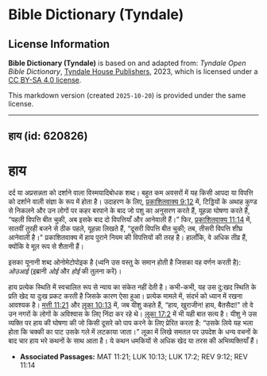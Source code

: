 # Bible Dictionary (Tyndale)

## License Information

**Bible Dictionary (Tyndale)** is based on and adapted from: _Tyndale Open Bible Dictionary_, [Tyndale House Publishers](https://tyndaleopenresources.com/), 2023, which is licensed under a [CC BY-SA 4.0 license](https://creativecommons.org/licenses/by-sa/4.0/legalcode.en).

This markdown version (created `2025-10-20`) is provided under the same license.



--------------------------------

## हाय (id: 620826)

हाय
===

दर्द या अप्रसन्नता को दर्शाने वाला विस्मयादिबोधक शब्द। बहुत कम अवसरों में यह किसी आपदा या विपत्ति को दर्शाने वाली संज्ञा के रूप में होता है। उदाहरण के लिए, [प्रकाशितवाक्य 9:12](https://ref.ly/Rev9:12) में, टिड्डियों के अथाह कुण्ड से निकलने और उन लोगों पर कहर बरपाने के बाद जो पशु का अनुसरण करते हैं, यूहन्ना घोषणा करते हैं, “पहली विपत्ति बीत चुकी, अब इसके बाद दो विपत्तियाँ और आनेवाली हैं।” फिर, [प्रकाशितवाक्य 11:14](https://ref.ly/Rev11:14) में, सातवीं तुरही बजने से ठीक पहले, यूहन्ना लिखते हैं, “दूसरी विपत्ति बीत चुकी; तब, तीसरी विपत्ति शीघ्र आनेवाली है।" प्रकाशितवाक्य में हाय पुराने नियम की विपत्तियों की तरह है। हालाँकि, वे अधिक तीव्र हैं, क्योंकि वे मूल रूप से शैतानी हैं।

इसका यूनानी शब्द ओनोमेटोपोइक है (ध्वनि उस वस्तु के समान होती है जिसका वह वर्णन करती है): *ओउआई* (इब्रानी *ओई* और *होई* की तुलना करें)।

हाय प्रत्येक स्थिति में स्वचालित रूप से न्याय का संकेत नहीं देती है। कभी\-कभी, यह उस दु:खद स्थिति के प्रति खेद या दुःख प्रकट करती है जिसके कारण ऐसा हुआ। प्रत्येक मामले में, संदर्भ को ध्यान में रखना आवश्यक है। [मत्ती 11:21](https://ref.ly/Matt11:21) और [लूका 10:13](https://ref.ly/Luke10:13) में, जब यीशु कहते हैं, “हाय, खुराजीन! हाय, बैतसैदा!" तो वे उन नगरों के लोगों के अविश्वास के लिए निंदा कर रहे थे। [लूका 17:2](https://ref.ly/Luke17:2) में भी यही बात सत्य है। यीशु ने उस व्यक्ति पर हाय की घोषणा की जो किसी दूसरे को पाप करने के लिए प्रेरित करता है: “उसके लिये यह भला होता कि चक्की का पाट उसके गले में लटकाया जाता।” लूका में लिखे समतल पर उपदेश के धन्य वचनों के बाद चार हाय भरे कथनों के साथ आता है। ये कथन धमकियों से अधिक खेद या तरस की अभिव्यक्तियाँ हैं।

* **Associated Passages:** MAT 11:21; LUK 10:13; LUK 17:2; REV 9:12; REV 11:14

